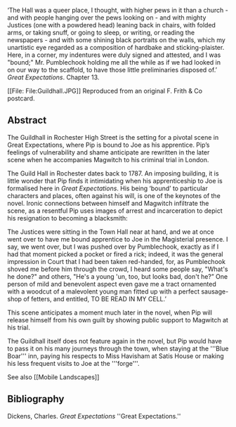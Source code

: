 ‘The Hall was a queer place, I thought, with higher pews in it than a church - and with people hanging over the pews looking on - and with mighty Justices (one with a powdered head) leaning back in chairs, with folded arms, or taking snuff, or going to sleep, or writing, or reading the newspapers - and with some shining black portraits on the walls, which my unartistic eye regarded as a composition of hardbake and sticking-plaister. Here, in a corner, my indentures were duly signed and attested, and I was "bound;" Mr. Pumblechook holding me all the while as if we had looked in on our way to the scaffold, to have those little preliminaries disposed of.’ _Great Expectations_. Chapter 13.

[[File: File:Guildhall.JPG]] Reproduced from an original F. Frith & Co postcard.


## Abstract
The Guildhall in Rochester High Street is the setting for a pivotal scene in Great Expectations, where Pip is bound to Joe as his apprentice. Pip’s feelings of vulnerability and shame anticipate are rewritten in the later scene when he accompanies Magwitch to his criminal trial in London.


The Guild Hall in Rochester dates back to 1787. An imposing building, it is little wonder that Pip finds it intimidating  when his apprenticeship to Joe is formalised here in _Great Expectations_. His being ‘bound’ to particular characters and places, often against his will, is one of the keynotes of the novel. Ironic connections between himself and Magwitch infiltrate the scene, as a resentful Pip uses images of arrest and incarceration to depict his resignation to becoming a blacksmith:

The Justices were sitting in the Town Hall near at hand, and we at once went over to have me bound apprentice to Joe in the Magisterial presence. I say, we went over, but I was pushed over by Pumblechook, exactly as if I had that moment picked a pocket or fired a rick; indeed, it was the general impression in Court that I had been taken red-handed, for, as Pumblechook shoved me before him through the crowd, I heard some people say, "What's he done?" and others, "He's a young 'un, too, but looks bad, don't he?” One person of mild and benevolent aspect even gave me a tract ornamented with a woodcut of a malevolent young man fitted up with a perfect sausage-shop of fetters, and entitled, TO BE READ IN MY CELL.’

This scene anticipates a moment much later in the novel, when Pip will release himself from his own guilt by showing public support to Magwitch at his trial. 

The Guildhall itself does not feature again in the novel, but Pip would have to pass it on his many journeys through the town, when staying at the '''Blue Boar''' inn, paying his respects to Miss Havisham at Satis House or making his less frequent visits to Joe at the '''forge'''.


See also [[Mobile Landscapes]]


## Bibliography
Dickens, Charles. _Great Expectations_ ''Great Expectations.''
